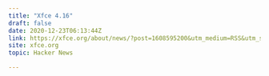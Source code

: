 ```yaml
---
title: "Xfce 4.16"
draft: false
date: 2020-12-23T06:13:44Z
link: https://xfce.org/about/news/?post=1608595200&utm_medium=RSS&utm_source=hune
site: xfce.org
topic: Hacker News  

---
```

